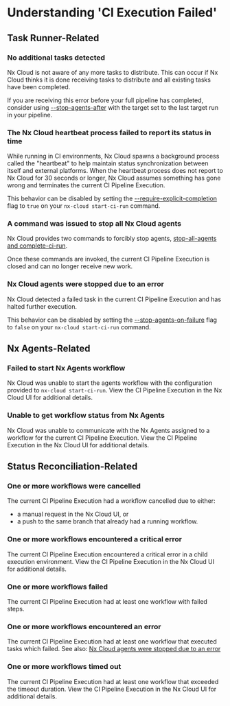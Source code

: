 # Understanding 'CI Execution Failed'

## Task Runner-Related

### No additional tasks detected

Nx Cloud is not aware of any more tasks to distribute. This can occur if Nx Cloud thinks it is done receiving tasks to distribute and all existing tasks have been completed.

If you are receiving this error before your full pipeline has completed, consider using [--stop-agents-after](/ci/reference/nx-cloud-cli#stopagentsafter) with the target set to the last target run in your pipeline.

### The Nx Cloud heartbeat process failed to report its status in time

While running in CI environments, Nx Cloud spawns a background process called the "heartbeat" to help maintain status synchronization between itself and external platforms. When the heartbeat process does not report to Nx Cloud for 30 seconds or longer, Nx Cloud assumes something has gone wrong and terminates the current CI Pipeline Execution.

This behavior can be disabled by setting the [--require-explicit-completion](/ci/reference/nx-cloud-cli#requireexplicitcompletion) flag to `true` on your `nx-cloud start-ci-run` command.

### A command was issued to stop all Nx Cloud agents

Nx Cloud provides two commands to forcibly stop agents, [stop-all-agents and complete-ci-run](/ci/reference/nx-cloud-cli#npx-nxcloud-stopallagents).

Once these commands are invoked, the current CI Pipeline Execution is closed and can no longer receive new work.

### Nx Cloud agents were stopped due to an error

Nx Cloud detected a failed task in the current CI Pipeline Execution and has halted further execution.

This behavior can be disabled by setting the [--stop-agents-on-failure](/ci/reference/nx-cloud-cli#stopagentsonfailure) flag to `false` on your `nx-cloud start-ci-run` command.

## Nx Agents-Related

### Failed to start Nx Agents workflow

Nx Cloud was unable to start the agents workflow with the configuration provided to `nx-cloud start-ci-run`. View the CI Pipeline Execution in the Nx Cloud UI for additional details.

### Unable to get workflow status from Nx Agents

Nx Cloud was unable to communicate with the Nx Agents assigned to a workflow for the current CI Pipeline Execution. View the CI Pipeline Execution in the Nx Cloud UI for additional details.

## Status Reconciliation-Related

### One or more workflows were cancelled

The current CI Pipeline Execution had a workflow cancelled due to either:

-  a manual request in the Nx Cloud UI, or
-  a push to the same branch that already had a running workflow.

### One or more workflows encountered a critical error

The current CI Pipeline Execution encountered a critical error in a child execution environment. View the CI Pipeline Execution in the Nx Cloud UI for additional details.

### One or more workflows failed

The current CI Pipeline Execution had at least one workflow with failed steps.

### One or more workflows encountered an error

The current CI Pipeline Execution had at least one workflow that executed tasks which failed. See also: [Nx Cloud agents were stopped due to an error](#nx-cloud-agents-were-stopped-due-to-an-error)

### One or more workflows timed out

The current CI Pipeline Execution had at least one workflow that exceeded the timeout duration. View the CI Pipeline Execution in the Nx Cloud UI for additional details.
